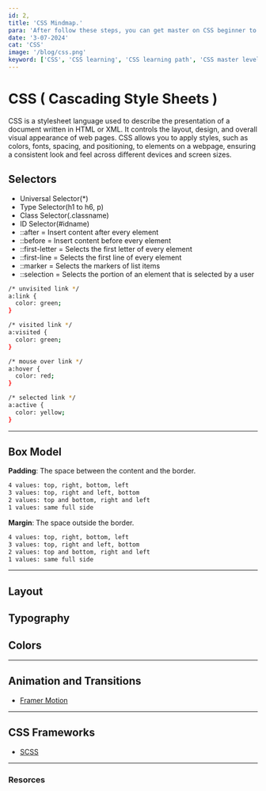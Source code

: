 ```yaml
---
id: 2,
title: 'CSS Mindmap.'
para: 'After follow these steps, you can get master on CSS beginner to master level.'
date: '3-07-2024'
cat: 'CSS'
image: '/blog/css.png'
keyword: ['CSS', 'CSS learning', 'CSS learning path', 'CSS master level']
---
```


# CSS ( Cascading Style Sheets )
CSS is a stylesheet language used to describe the presentation of a document written in HTML or XML. It controls the layout, design, and overall visual appearance of web pages. CSS allows you to apply styles, such as colors, fonts, spacing, and positioning, to elements on a webpage, ensuring a consistent look and feel across different devices and screen sizes.

## Selectors

- Universal Selector(*)
- Type Selector(h1 to h6, p)
- Class Selector(.classname)
- ID Selector(#idname)
- ::after = Insert content after every element
- ::before = Insert content before every element
- ::first-letter = Selects the first letter of every element
- ::first-line = Selects the first line of every element
- ::marker = Selects the markers of list items
- ::selection = Selects the portion of an element that is selected by a user

```bash
/* unvisited link */
a:link {
  color: green;
}

/* visited link */
a:visited {
  color: green;
}

/* mouse over link */
a:hover {
  color: red;
}

/* selected link */
a:active {
  color: yellow;
}
```

-----

## Box Model

<strong>Padding</strong>: The space between the content and the border. <br />

```bash
4 values: top, right, bottom, left
3 values: top, right and left, bottom
2 values: top and bottom, right and left
1 values: same full side
```

<strong>Margin</strong>: The space outside the border. <br />

```bash
4 values: top, right, bottom, left
3 values: top, right and left, bottom
2 values: top and bottom, right and left
1 values: same full side
```

-----

## Layout
## Typography
## Colors

-----

## Animation and Transitions

- [Framer Motion](/blogs/framer-motion-mindmap)

-----

## CSS Frameworks
- [SCSS](/blogs/scss-mindmap)

-----


### Resorces
